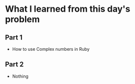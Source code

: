 # What I learned from this day's problem

## Part 1
- How to use Complex numbers in Ruby
## Part 2
- Nothing